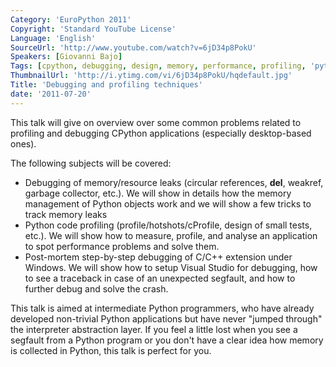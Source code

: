 ```yaml
---
Category: 'EuroPython 2011'
Copyright: 'Standard YouTube License'
Language: 'English'
SourceUrl: 'http://www.youtube.com/watch?v=6jD34p8PokU'
Speakers: [Giovanni Bajo]
Tags: [cpython, debugging, design, memory, performance, profiling, 'python,']
ThumbnailUrl: 'http://i.ytimg.com/vi/6jD34p8PokU/hqdefault.jpg'
Title: 'Debugging and profiling techniques'
date: '2011-07-20'
---
```

This talk will give on overview over some common problems related to profiling
and debugging CPython applications (especially desktop-based ones).

The following subjects will be covered:

  * Debugging of memory/resource leaks (circular references, **del**, weakref, garbage collector, etc.). We will show in details how the memory management of Python objects work and we will show a few tricks to track memory leaks
  * Python code profiling (profile/hotshots/cProfile, design of small tests, etc.). We will show how to measure, profile, and analyse an application to spot performance problems and solve them.
  * Post-mortem step-by-step debugging of C/C++ extension under Windows. We will show how to setup Visual Studio for debugging, how to see a traceback in case of an unexpected segfault, and how to further debug and solve the crash.

This talk is aimed at intermediate Python programmers, who have already
developed non-trivial Python applications but have never "jumped through" the
interpreter abstraction layer. If you feel a little lost when you see a
segfault from a Python program or you don't have a clear idea how memory is
collected in Python, this talk is perfect for you.
